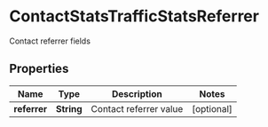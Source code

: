 

# ContactStatsTrafficStatsReferrer

Contact referrer fields

## Properties

| Name | Type | Description | Notes |
|------------ | ------------- | ------------- | -------------|
|**referrer** | **String** | Contact referrer value |  [optional] |



